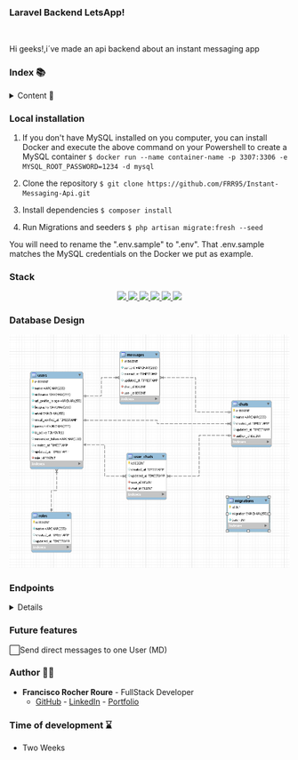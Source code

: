 ### Laravel Backend LetsApp! 
<img src="https://cdn-icons-png.flaticon.com/512/4564/4564089.png"   alt="" />

<p>Hi geeks!,i´ve made an api backend about an instant messaging app </p>


### Index 📚

<details>
  <summary> Content 📝</summary>
  <ol>
    <li><a href="#local-installation">Local installation</a></li>
    <li><a href="#stack">Stack</a></li>
    <li><a href="#database-design">Database Design</a></li>
    <li><a href="#endpoints">Endpoints</a></li>
    <li><a href="#future-features">Future features</a></li>
    <li><a href="#author-">Author</a></li>
    <li><a href="#time-of-development-">Time of development</a></li>
  </ol>
</details>


### Local installation 

1. If you don't have MySQL installed on you computer, you can install Docker and execute the above command on your Powershell to create a MySQL container
` $ docker run --name container-name -p 3307:3306 -e MYSQL_ROOT_PASSWORD=1234 -d mysql `

2. Clone the repository
` $ git clone https://github.com/FRR95/Instant-Messaging-Api.git `

3. Install dependencies
  `$ composer install`

4. Run Migrations and seeders
`$ php artisan migrate:fresh --seed`


You will need to rename the ".env.sample" to ".env". That .env.sample matches the MySQL credentials on the Docker we put as example.


### Stack 

<div align="center">
<a href="https://www.mysql.com/">
    <img src= "https://img.shields.io/badge/MySQL-00000F?style=for-the-badge&logo=mysql&logoColor=white"/>
</a>
<a href="https://www.php.net/">
    <img src= "https://img.shields.io/badge/PHP-777BB4?style=for-the-badge&logo=php&logoColor=white"/>
</a>
<a href="https://laravel.com/">
    <img src= "https://img.shields.io/badge/Laravel-FF2D20?style=for-the-badge&logo=laravel&logoColor=white"/>
</a>
<a href="https://getcomposer.org/">
    <img src= "https://img.shields.io/badge/Composer-885630?style=for-the-badge&logo=Composer&logoColor=white"/>
</a>
  <a href="https://git-scm.com/">
    <img src="https://img.shields.io/badge/GIT-E44C30?style=for-the-badge&logo=git&logoColor=white"/>
</a>
  <a href="https://www.postman.com/">
    <img src="https://img.shields.io/badge/Postman-FF6C37?style=for-the-badge&logo=Postman&logoColor=white"/>
</a>
</div>

### Database Design 

![BD](public/imgs/diagrama-base-de-datos.PNG)

### Endpoints 
<details>
<summary>Details</summary>

**In every endpoint you need to put this in your client**

- Headers > Accept > value


``` json
application/json
```


- Auth
    - Register:

            POST http://localhost:8000/api/auth/register
        
        body:


        ``` json
            {
                "name": "Paul",
                "nickname":"@Paul",
                "email": "Paul@gmail.com",
                "password": "12345678"
            }
        ```


    - Log in

            POST http://localhost:8000/api/auth/login 
        
        body:


        ``` json
            {
                "email": "luis@luis.com",
                "password": "12345678"
            }
        ```
    
    - GET: Get user profile info *
    http://localhost:8000/api/user/me


    - DELETE: logout *
    http://localhost:8000/api/logout

    - POST: change is active user to false *
    http://localhost:8000/api/logout

- Users
    - PUT: update profile *
    http://localhost:8000/api/user/me

    ```sh
    {
        "name":"[your name here]",
        "biography":"[your biography here]"
    }
    ```

    - GET: get all users *
    http://localhost:8000/api/users?page=(number of page)?nickname=(user name or nickname)

    - GET: get user profile * 
    http://localhost:8000/api/users/{id}


    - PUT: update user profile by Id * (admin)
    http://localhost:8000/api/games/{id}

    ```sh
    {
        "name": "[your name here]",
        "biography": "[biography here]"
       
    }
    ```

    - DELETE: Delete more than one user * 
    http://localhost:8000/api/users

    ```sh
    {
        "checkbox": "[array users id]",
    }
    ```


      - DELETE: Delete  one user * 
       http://localhost:8000/api/user/{id}


- Chats
    - GET: get user chats *
    http://localhost:8000/api/chats


    - POST: create new chat *
    http://localhost:8000/api/chats 


    ```sh
    {
        "name": "[chat name here]",
    }
    ```

    - PUT: update chat *
    http://localhost:8000/api/chats/{id}


    ```sh
    {
        "name": "[chat here]"
    }
    ```

    - DELETE: delete chat *
    http://localhost:8000/api/chats/{id}

- User Chats

    - GET: get all users from chat *
    http://localhost:8000/api/userchats/{id}


    - POST: add user to chat * (author of the chat)
    http://localhost:8000/api/userchats/user/{userId}/chat/{chatId}


    - DELETE: remove user from chat * (author of the chat)
    http://localhost:8000/api/userchats/user/{userId}/chat/{chatId}

    - DELETE: leave chat * 
    http://localhost:8000/api/userchats/user/{chatId}
  

- Messages

   - GET: get all messages from chat *
    http://localhost:8000/api/messages/{chatId}

   - POST: create new message to chat *
    http://localhost:8000/api/messages/{chatId}

    ```sh
    {
        "content": "[your message content here]"
    }
    ```

  - PUT: update your message*
    http://localhost:8000/api/messages/{chatId}/message/{messageId}


    ```sh
    {
        "content": "[your message content here]"
    }
    ```
 
  - DELETE: delete your message *
    http://localhost:8000/api/messages/{chatId}/message/{messageId}


*In these cases you need to put your token in your client

- Auth>Bearer>Bearer Token

    ```sh
    {
        [your token here]
    }
    ```

    admin account

    ```sh
    {
        "email":"Admin@gmail.com",
        "password":"12345678"
    }
    ```

</details>

### Future features 

 ⬜Send direct messages to one User (MD)
 


### Author 🙍‍♂️

- **Francisco Rocher Roure** - FullStack Developer
  - [GitHub](https://github.com/FRR95) - [LinkedIn](https://www.linkedin.com/in/franciscorocher/) - [Portfolio](https://franciscorocherdev.com/)

### Time of development ⌛

- Two Weeks






